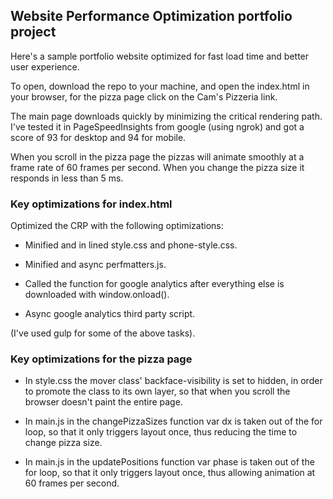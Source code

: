 ## Website Performance Optimization portfolio project

Here's a sample portfolio website optimized for fast load time and better user experience.

To open, download the repo to your machine, and open the index.html in your browser, for the pizza page click on the Cam's Pizzeria link.

The main page downloads quickly by minimizing the critical rendering path. I've tested it in PageSpeedInsights from google (using ngrok) and got a score of 93 for desktop and 94 for mobile.

When you scroll in the pizza page the pizzas will animate smoothly at a frame rate of 60 frames per second. When you change the pizza size it responds in less than 5 ms.

### Key optimizations for index.html

Optimized the CRP with the following optimizations:

* Minified and in lined style.css and phone-style.css.

* Minified and async perfmatters.js.

* Called the function for google analytics after everything else is downloaded with window.onload().

* Async google analytics third party script.

(I've used gulp for some of the above tasks).

### Key optimizations for the pizza page

* In style.css the mover class' backface-visibility is set to hidden, in order to promote the class to its own layer, so that when you scroll the browser doesn't paint the entire page.

* In main.js in the changePizzaSizes function var dx is taken out of the for loop, so that it only triggers layout once, thus reducing the time to change pizza size.

* In main.js in the updatePositions function var phase is taken out of the for loop, so that it only triggers layout once, thus allowing animation at 60 frames per second.
